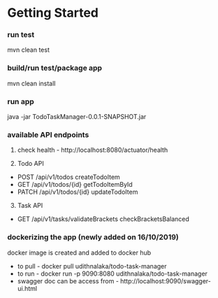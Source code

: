 # Getting Started

### run test
mvn clean test

### build/run test/package app
mvn clean install

### run app
java -jar TodoTaskManager-0.0.1-SNAPSHOT.jar


### available API endpoints
1) check health - http://localhost:8080/actuator/health

2) Todo API
    
* POST   /api/v1/todos       createTodoItem
* GET    /api/v1/todos/{id}  getTodoItemById
* PATCH  /api/v1/todos/{id}  updateTodoItem

3) Task API

* GET  /api/v1/tasks/validateBrackets  checkBracketsBalanced


### dockerizing the app (newly added on 16/10/2019)
docker image is created and added to docker hub

* to pull - docker pull udithnalaka/todo-task-manager
* to run  - docker run -p 9090:8080 udithnalaka/todo-task-manager
* swagger doc can be access from - http://localhost:9090/swagger-ui.html


